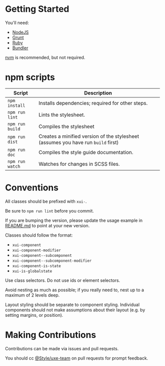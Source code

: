 # Getting Started

You'll need:

* [NodeJS](https://nodejs.org/)
* [Grunt](http://gruntjs.com/)
* [Ruby](https://www.ruby-lang.org/en/)
* [Bundler](http://bundler.io/)

[nvm](https://github.com/creationix/nvm) is recommended, but not required.

# npm scripts

Script          | Description
----------------|-------------
`npm install`   | Installs dependencies; required for other steps.
`npm run lint`  | Lints the stylesheet.
`npm run build` | Compiles the stylesheet
`npm run dist`  | Creates a minified version of the stylesheet (assumes you have run `build` first)
`npm run doc`   | Compiles the style guide documentation.
`npm run watch` | Watches for changes in SCSS files.

# Conventions

All classes should be prefixed with `xui-`.

Be sure to `npm run lint` before you commit.

If you are bumping the version, please update the usage example in [README.md](README.md) to point at your new version.

Classes should follow the format:
* `xui-component`
* `xui-component-modifier`
* `xui-component--subcomponent`
* `xui-component--subcomponent-modifier`
* `xui-component-is-state`
* `xui-is-globalstate`

Use class selectors. Do not use ids or element selectors.

Avoid nesting as much as possible; if you really need to, nest up to a maximum of 2 levels deep.

Layout styling should be separate to component styling. Individual components should not make assumptions about their layout (e.g. by setting margins, or position).

# Making Contributions

Contributions can be made via issues and pull requests.

You should cc [@Style/uxe-team](https://github.dev.xero.com/orgs/Style/teams/uxe-team) on pull requests for prompt feedback.
